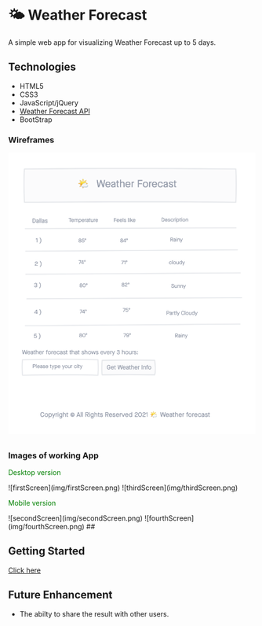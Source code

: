 # 🌤 Weather Forecast

A simple web app for visualizing Weather Forecast up to 5 days.

## Technologies
- HTML5
- CSS3
- JavaScript/jQuery
- [Weather Forecast API](http://openweathermap.org/forecast16)
- BootStrap

### Wireframes
![screenshot](img/weatherApp-wireframe.png)

##

### Images of working App
 <p style='color:green'>Desktop version</p>
![firstScreen](img/firstScreen.png) 
![thirdScreen](img/thirdScreen.png)
 <p style='color:green'>Mobile version</p>
![secondScreen](img/secondScreen.png)
![fourthScreen](img/fourthScreen.png)
##


## Getting Started
[Click here](https://avisa-ga.github.io/first-web-app-project/)

## Future Enhancement
- The abilty to share the result with other users.
